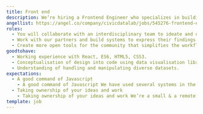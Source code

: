 ```yaml
---
title: Front end
description: We’re hiring a Frontend Engineer who specializes in building User Interfaces for data platforms. They will work alongside data strategists, public policy researchers and other stakeholders to develop platforms that help citizens participate and engage in discussions and assist policy-makers and researchers in working with public datasets.
angellist: https://angel.co/company/civicdatalab/jobs/545276-frontend-engineer
roles:
  - You will collaborate with an interdisciplinary team to ideate and develop similar platforms across projects and sectors
  - Work with our partners and build systems to express their findings for better advocacy purposes
  - Create more open tools for the community that simplifies the workflows on dealing with open and public datasets
goodtohave:
  - Working experience with React, ES6, HTML5, CSS3.
  - Conceptualisation of design into code using data visualisation libraries like D3, NVD3 etc.
  - Understanding of handling and manipulating diverse datasets.
expectations:
  - A good command of Javascript
    - A good command of Javascript We have used several systems in the past to build UIs. But one thing that was common in most of our projects was Javascript. Experience with working on multiple frameworks is a plus, but what is essential and important is a good understanding of plain vanilla Javascript.
  - Taking ownership of your ideas and work
    - Taking ownership of your ideas and work We’re a small & a remote team. As a member of CDL, you’ll have multiple opportunities to sign up for different projects (both internal and external) and wear multiple hats. We encourage you to work on issues that you associate with and help as a team to work around it. The most valuable skill you bring to this role is how you deal with these opportunities. We don’t follow a hierarchical structure and acting responsibly in whatever you sign up, is not only essential it also helps the team move forward.
template: job
---
```

